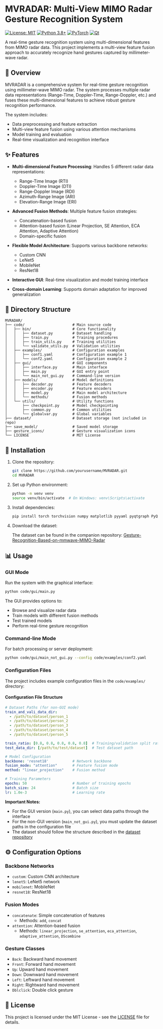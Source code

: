# MVRADAR: Multi-View MIMO Radar Gesture Recognition System

[![License: MIT](https://img.shields.io/badge/License-MIT-yellow.svg)](https://opensource.org/licenses/MIT)
[![Python 3.8+](https://img.shields.io/badge/python-3.8+-blue.svg)](https://www.python.org/downloads/)
[![PyTorch](https://img.shields.io/badge/PyTorch-%23EE4C2C.svg?style=flat&logo=PyTorch&logoColor=white)](https://pytorch.org/)
[![Qt](https://img.shields.io/badge/Qt-%23217346.svg?style=flat&logo=Qt&logoColor=white)](https://www.qt.io/)

A real-time gesture recognition system using multi-dimensional features from MIMO radar data. This project implements a multi-view feature fusion approach to accurately recognize hand gestures captured by millimeter-wave radar.

## 🌟 Overview

MVRADAR is a comprehensive system for real-time gesture recognition using millimeter-wave MIMO radar. The system processes multiple radar data representations (Range-Time, Doppler-Time, Range-Doppler, etc.) and fuses these multi-dimensional features to achieve robust gesture recognition performance.

The system includes:
- Data preprocessing and feature extraction
- Multi-view feature fusion using various attention mechanisms
- Model training and evaluation
- Real-time visualization and recognition interface

## ✨ Features

- **Multi-dimensional Feature Processing**: Handles 5 different radar data representations:
  - Range-Time Image (RTI)
  - Doppler-Time Image (DTI)
  - Range-Doppler Image (RDI)
  - Azimuth-Range Image (ARI)
  - Elevation-Range Image (ERI)

- **Advanced Fusion Methods**: Multiple feature fusion strategies:
  - Concatenation-based fusion
  - Attention-based fusion (Linear Projection, SE Attention, ECA Attention, Adaptive Attention)
  - Domain-specific fusion

- **Flexible Model Architecture**: Supports various backbone networks:
  - Custom CNN
  - LeNet5
  - MobileNet
  - ResNet18

- **Interactive GUI**: Real-time visualization and model training interface

- **Cross-domain Learning**: Supports domain adaptation for improved generalization

## 📁 Directory Structure

```
MVRADAR/
├── code/                      # Main source code
│   ├── bin/                   # Core functionality
│   │   ├── dataset.py         # Dataset handling
│   │   ├── train.py           # Training procedures
│   │   ├── train_utils.py     # Training utilities
│   │   └── validate_utils.py  # Validation utilities
│   ├── examples/              # Configuration examples
│   │   ├── conf1.yaml         # Configuration example 1
│   │   └── conf2.yaml         # Configuration example 2
│   ├── gui/                   # GUI components
│   │   ├── interface.py       # Main interface
│   │   ├── main.py            # GUI entry point
│   │   └── main_not_gui.py    # Command-line version
│   ├── models/                # Model definitions
│   │   ├── decoder.py         # Feature decoders
│   │   ├── encoder.py         # Feature encoders
│   │   ├── model.py           # Main model architecture
│   │   └── methods/           # Fusion methods
│   └── utils/                 # Utility functions
│       ├── checkpoint.py      # Model checkpointing
│       ├── common.py          # Common utilities
│       └── globalvar.py       # Global variables
├── dataset/                   # Dataset storage (not included in repo)
├── save_model/                # Saved model storage
├── gesture_icons/             # Gesture visualization icons
└── LICENSE                    # MIT License
```

## 🚀 Installation

1. Clone the repository:
   ```bash
   git clone https://github.com/yourusername/MVRADAR.git
   cd MVRADAR
   ```

2. Set up Python environment:
   ```bash
   python -m venv venv
   source venv/bin/activate  # On Windows: venv\Scripts\activate
   ```

3. Install dependencies:
   ```bash
   pip install torch torchvision numpy matplotlib pyyaml pyqtgraph PyQt5
   ```

4. Download the dataset:

   The dataset can be found in the companion repository: [Gesture-Recognition-Based-on-mmwave-MIMO-Radar](https://github.com/Tkwer/Gesture-Recognition-Based-on-mmwave-MIMO-Radar)

## 📊 Usage

### GUI Mode

Run the system with the graphical interface:

```bash
python code/gui/main.py
```

The GUI provides options to:
- Browse and visualize radar data
- Train models with different fusion methods
- Test trained models
- Perform real-time gesture recognition

### Command-line Mode

For batch processing or server deployment:

```bash
python code/gui/main_not_gui.py --config code/examples/conf2.yaml
```

### Configuration Files

The project includes example configuration files in the `code/examples/` directory:

#### Configuration File Structure

```yaml
# Dataset Paths (for non-GUI mode)
train_and_vali_data_dir:
  - /path/to/dataset/person_1
  - /path/to/dataset/person_2
  - /path/to/dataset/person_3
  - /path/to/dataset/person_4
  - /path/to/dataset/person_5

train_ratio: [0.8, 0.8, 0.8, 0.8, 0.8]  # Training/validation split ratio
test_data_dir: [/path/to/test/dataset]  # Test dataset path

# Model Configuration
backbone: 'resnet18'           # Network backbone
fusion_mode: "attention"       # Feature fusion mode
method: "linear_projection"    # Fusion method

# Training Parameters
epochs: 50                     # Number of training epochs
batch_size: 24                 # Batch size
lr: 1.0e-3                     # Learning rate
```

**Important Notes:**
- For the GUI version (`main.py`), you can select data paths through the interface
- For the non-GUI version (`main_not_gui.py`), you must update the dataset paths in the configuration file
- The dataset should follow the structure described in the [dataset repository](https://github.com/Tkwer/Gesture-Recognition-Based-on-mmwave-MIMO-Radar)

## ⚙️ Configuration Options

### Backbone Networks
- `custom`: Custom CNN architecture
- `lenet5`: LeNet5 network
- `mobilenet`: MobileNet
- `resnet18`: ResNet18

### Fusion Modes
- `concatenate`: Simple concatenation of features
  - Methods: `add`, `concat`
- `attention`: Attention-based fusion
  - Methods: `linear_projection`, `se_attention`, `eca_attention`, `adaptive_attention`, `DScombine`

### Gesture Classes
- `Back`: Backward hand movement
- `Front`: Forward hand movement
- `Up`: Upward hand movement
- `Down`: Downward hand movement
- `Left`: Leftward hand movement
- `Right`: Rightward hand movement
- `Dblclick`: Double click gesture

## 📄 License

This project is licensed under the MIT License - see the [LICENSE](LICENSE) file for details.
